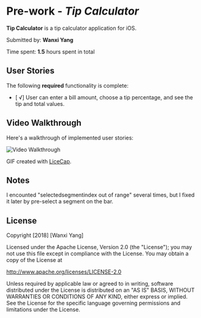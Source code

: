 # Pre-work - *Tip Calculator*

**Tip Calculator** is a tip calculator application for iOS.

Submitted by: **Wanxi Yang**

Time spent: **1.5** hours spent in total

## User Stories

The following **required** functionality is complete:

* [ √] User can enter a bill amount, choose a tip percentage, and see the tip and total values.


## Video Walkthrough 

Here's a walkthrough of implemented user stories:

<img src='https://i.imgur.com/vmqPVB4.gif' title='Video Walkthrough' width='' alt='Video Walkthrough' />

GIF created with [LiceCap](http://www.cockos.com/licecap/).

## Notes

I encounted "selectedsegmentindex out of range" several times, but I fixed it later by pre-select a segment on the bar.

## License

Copyright [2018] [Wanxi Yang]

Licensed under the Apache License, Version 2.0 (the "License");
you may not use this file except in compliance with the License.
You may obtain a copy of the License at

http://www.apache.org/licenses/LICENSE-2.0

Unless required by applicable law or agreed to in writing, software
distributed under the License is distributed on an "AS IS" BASIS,
WITHOUT WARRANTIES OR CONDITIONS OF ANY KIND, either express or implied.
See the License for the specific language governing permissions and
limitations under the License.
